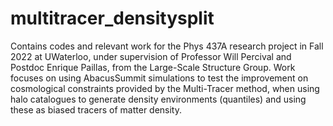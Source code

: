 # multitracer_densitysplit
Contains codes and relevant work for the Phys 437A research project in Fall 2022 at UWaterloo, under supervision of Professor Will Percival and Postdoc Enrique Paillas, from the Large-Scale Structure Group. Work focuses on using AbacusSummit simulations to test the improvement on cosmological constraints provided by the Multi-Tracer method, when using halo catalogues to generate density environments (quantiles) and using these as biased tracers of matter density.
